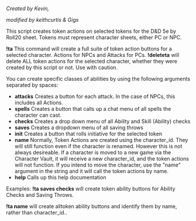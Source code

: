 *Created by Kevin,*

*modified by keithcurtis & Gigs*

This script creates token actions on selected tokens for the D&D 5e by Roll20 sheet. Tokens must represent character sheets, either PC or NPC.

**!ta** This command will create a full suite of token action buttons for a selected character. Actions for NPCs and Attacks for PCs.
**!deleteta** will delete ALL token actions for the selected character, whether they were created by this script or not. Use with caution.

You can create specific classes of abilities by using the following arguments separated by spaces:
- **attacks** Creates a button for each attack. In the case of NPCs, this includes all Actions.
- **spells** Creates a button that calls up a chat menu of all spells the character can cast.
- **checks** Creates a drop down menu of all Ability and Skill (Ability) checks
- **saves** Creates a dropdown menu of all saving throws
- **init** Creates a button that rolls initiative for the selected token
- **name** Normally, Token Actions are created using the character_id. They will still function even if the character is renamed. However this is not always desireable. If a character is moved to a new game via the Character Vault, it will receive a new character_id, and the token actions will not function. If you intend to move the character, use the "name" argument in the string and it will call the token actions by name.
- **help** Calls up this help documentation

Examples:
**!ta saves checks** will create token ability buttons for Ability Checks and Saving Throws.

**!ta name** will create alltoken ability buttons and identify them by name, rather than character_id..
